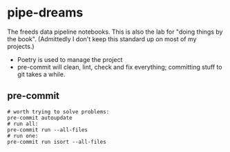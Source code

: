 # pipe-dreams
The freeds data pipeline notebooks.
This is also the lab for "doing things by the book". (Admittedly I don't keep this standard up on most of my projects.)

* Poetry is used to manage the project
* pre-commit will clean, lint, check and fix everything; committing stuff to git takes a while.



## pre-commit
    # worth trying to solve problems:
    pre-commit autoupdate
    # run all:
    pre-commit run --all-files
    # run one:
    pre-commit run isort --all-files